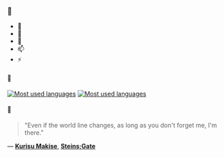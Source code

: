 ### 👋

- 🔭
- 🌱
- 💬
- 📫
- ⚡

#### 🧏

[![Most used languages](https://github-readme-stats-aynah.vercel.app/api/top-langs/?username=aynh&theme=solarized-dark&langs_count=6&layout=compact&hide_title=true)](https://github.com/anuraghazra/github-readme-stats#gh-dark-mode-only)
[![Most used languages](https://github-readme-stats-aynah.vercel.app/api/top-langs/?username=aynh&theme=solarized-light&langs_count=6&layout=compact&hide_title=true)](https://github.com/anuraghazra/github-readme-stats#gh-light-mode-only)

#### 💬

> "Even if the world line changes, as long as you don't forget me, I'm there."

&mdash; [**Kurisu Makise**](https://myanimelist.net/character.php?q=Kurisu%20Makise&cat=character), [**Steins;Gate**](https://myanimelist.net/search/all?q=Steins%3BGate&cat=all)
